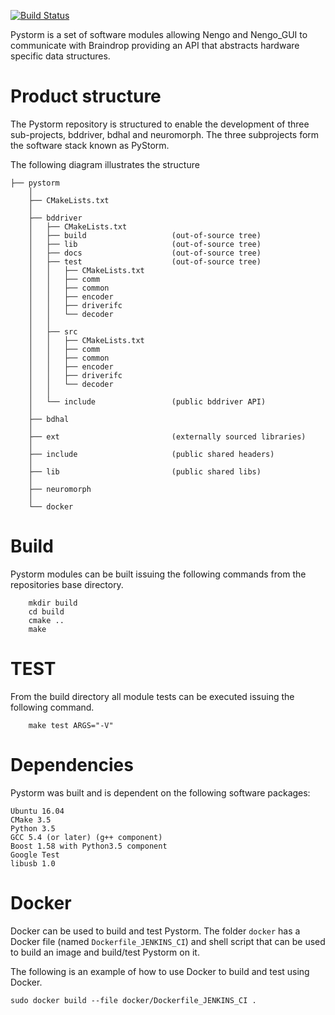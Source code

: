 [![Build Status](https://ng-hippocampus.stanford.edu/jenkins/job/Pystorm/job/master/badge/icon)](https://ng-hippocampus.stanford.edu/jenkins/job/Pystorm/job/master/)

Pystorm is a set of software modules allowing Nengo and Nengo_GUI to 
communicate with Braindrop providing an API that abstracts hardware 
specific data structures.

# Product structure

The Pystorm repository is structured to enable the development of three 
sub-projects, bddriver, bdhal and neuromorph. The three subprojects form
the software stack known as PyStorm.

The following diagram illustrates the structure

	├── pystorm
        │                                                                           
	    ├── CMakeLists.txt                                                          
        │                                                                           
        ├── bddriver                                                                
        │   ├── CMakeLists.txt                                                      
        │   ├── build                   (out-of-source tree)                        
        │   ├── lib                     (out-of-source tree)                        
        │   ├── docs                    (out-of-source tree)                        
        │   ├── test                    (out-of-source tree)                        
        │   │   ├── CMakeLists.txt                                                  
        │   │   ├── comm                                                            
        │   │   ├── common                                                          
        │   │   ├── encoder                                                         
        │   │   ├── driverifc                                                       
        │   │   └── decoder                                                         
        │   │                                                                       
        │   ├── src                                                                 
        │   │   ├── CMakeLists.txt                                                  
        │   │   ├── comm                                                            
        │   │   ├── common                                                          
        │   │   ├── encoder                                                         
        │   │   ├── driverifc                                                       
        │   │   └── decoder                                                         
        │   │                                                                       
        │   └── include                 (public bddriver API)                            
        │                                                                           
        ├── bdhal                                                                   
        │                                                                           
        ├── ext                         (externally sourced libraries)
        │                                                                           
        ├── include                     (public shared headers)
        │                                                                           
        ├── lib                         (public shared libs)
        │                                                                           
        ├── neuromorph                                                              
        │                                                                           
        └── docker 

# Build

Pystorm modules can be built issuing the following commands from the repositories
base directory.

```
    mkdir build
    cd build
    cmake ..
    make
```

# TEST 

From the build directory all module tests can be executed issuing the 
following command.

```
    make test ARGS="-V"
```

# Dependencies

Pystorm was built and is dependent on the following software packages:

    Ubuntu 16.04 
    CMake 3.5           
    Python 3.5 
    GCC 5.4 (or later) (g++ component)
    Boost 1.58 with Python3.5 component
    Google Test
    libusb 1.0

# Docker

Docker can be used to build and test Pystorm. The folder `docker` has a 
Docker file (named `Dockerfile_JENKINS_CI`) and shell script that can be 
used to build an image and build/test Pystorm on it.

The following is an example of how to use Docker to build and test using 
Docker.

    sudo docker build --file docker/Dockerfile_JENKINS_CI .
